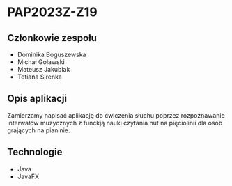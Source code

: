 # PAP2023Z-Z19



## Członkowie zespołu

* Dominika Boguszewska
* Michał Goławski
* Mateusz Jakubiak
* Tetiana	Sirenka

## Opis aplikacji

Zamierzamy napisać aplikację do ćwiczenia słuchu poprzez rozpoznawanie interwałów muzycznych z funckją nauki czytania
nut na pięciolinii dla osób grających na pianinie.

## Technologie

* Java
* JavaFX